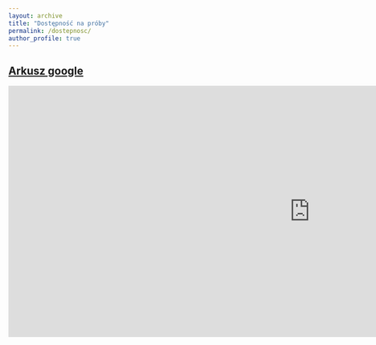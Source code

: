 ```yaml
---
layout: archive
title: "Dostępność na próby"
permalink: /dostepnosc/
author_profile: true
---
```


## [Arkusz google](https://docs.google.com/spreadsheets/d/1DguyWk5O1XiM00rNuJRPKkdf3mxyYfS1XYG4kZTm6Tw)

<iframe height="500" 
      width="1200"
      frameborder="0"
      src="https://docs.google.com/spreadsheets/d/e/2PACX-1vQqGGd4C0Du5DSr0H_rUMCd5Vvg8pNiW2ZiSjdcaVANHXmQd7xvORhvoCFtK0hQIQHpu8-Xu2QtubJg/pubhtml?widget=true&amp;headers=false">
</iframe>